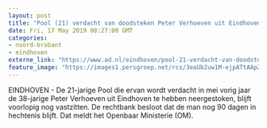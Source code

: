 ```yaml
---
layout: post
title: "Pool (21) verdacht van doodsteken Peter Verhoeven uit Eindhoven nog zeker drie maanden vast"
date: Fri, 17 May 2019 08:27:00 GMT
categories: 
- noord-brabant 
- eindhoven 
externe_link: "https://www.ad.nl/eindhoven/pool-21-verdacht-van-doodsteken-peter-verhoeven-uit-eindhoven-nog-zeker-drie-maanden-vast~ad8846a5/"
feature_image: "https://images1.persgroep.net/rcs/3eaUb2uw1M-ejpATtAApZLpoSGQ/diocontent/148588510/_fitwidth/400/?appId=21791a8992982cd8da851550a453bd7f&quality=0.7"
---
```


EINDHOVEN - De 21-jarige Pool die ervan wordt verdacht in mei vorig jaar de 38-jarige Peter Verhoeven uit Eindhoven te hebben neergestoken, blijft voorlopig nog vastzitten. De rechtbank besloot dat de man nog 90 dagen in hechtenis blijft. Dat meldt het Openbaar Ministerie (OM).
